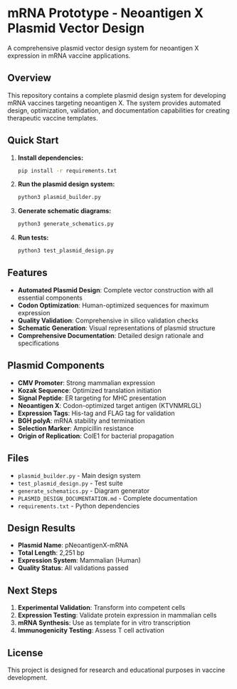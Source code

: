 # mRNA Prototype - Neoantigen X Plasmid Vector Design

A comprehensive plasmid vector design system for neoantigen X expression in mRNA vaccine applications.

## Overview

This repository contains a complete plasmid design system for developing mRNA vaccines targeting neoantigen X. The system provides automated design, optimization, validation, and documentation capabilities for creating therapeutic vaccine templates.

## Quick Start

1. **Install dependencies:**
   ```bash
   pip install -r requirements.txt
   ```

2. **Run the plasmid design system:**
   ```bash
   python3 plasmid_builder.py
   ```

3. **Generate schematic diagrams:**
   ```bash
   python3 generate_schematics.py
   ```

4. **Run tests:**
   ```bash
   python3 test_plasmid_design.py
   ```

## Features

- **Automated Plasmid Design**: Complete vector construction with all essential components
- **Codon Optimization**: Human-optimized sequences for maximum expression
- **Quality Validation**: Comprehensive in silico validation checks
- **Schematic Generation**: Visual representations of plasmid structure
- **Comprehensive Documentation**: Detailed design rationale and specifications

## Plasmid Components

- **CMV Promoter**: Strong mammalian expression
- **Kozak Sequence**: Optimized translation initiation
- **Signal Peptide**: ER targeting for MHC presentation
- **Neoantigen X**: Codon-optimized target antigen (KTVNMRLGL)
- **Expression Tags**: His-tag and FLAG tag for validation
- **BGH polyA**: mRNA stability and termination
- **Selection Marker**: Ampicillin resistance
- **Origin of Replication**: ColE1 for bacterial propagation

## Files

- `plasmid_builder.py` - Main design system
- `test_plasmid_design.py` - Test suite
- `generate_schematics.py` - Diagram generator
- `PLASMID_DESIGN_DOCUMENTATION.md` - Complete documentation
- `requirements.txt` - Python dependencies

## Design Results

- **Plasmid Name**: pNeoantigenX-mRNA
- **Total Length**: 2,251 bp
- **Expression System**: Mammalian (Human)
- **Quality Status**: All validations passed

## Next Steps

1. **Experimental Validation**: Transform into competent cells
2. **Expression Testing**: Validate protein expression in mammalian cells
3. **mRNA Synthesis**: Use as template for in vitro transcription
4. **Immunogenicity Testing**: Assess T cell activation

## License

This project is designed for research and educational purposes in vaccine development.